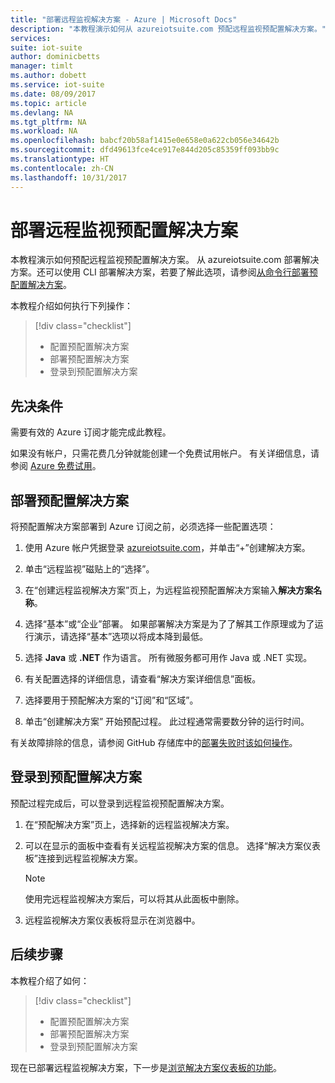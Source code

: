 ```yaml
---
title: "部署远程监视解决方案 - Azure | Microsoft Docs"
description: "本教程演示如何从 azureiotsuite.com 预配远程监视预配置解决方案。"
services: 
suite: iot-suite
author: dominicbetts
manager: timlt
ms.author: dobett
ms.service: iot-suite
ms.date: 08/09/2017
ms.topic: article
ms.devlang: NA
ms.tgt_pltfrm: NA
ms.workload: NA
ms.openlocfilehash: babcf20b58af1415e0e658e0a622cb056e34642b
ms.sourcegitcommit: dfd49613fce4ce917e844d205c85359ff093bb9c
ms.translationtype: HT
ms.contentlocale: zh-CN
ms.lasthandoff: 10/31/2017
---
```

# <a name="deploy-the-remote-monitoring-preconfigured-solution"></a>部署远程监视预配置解决方案

本教程演示如何预配远程监视预配置解决方案。 从 azureiotsuite.com 部署解决方案。还可以使用 CLI 部署解决方案，若要了解此选项，请参阅[从命令行部署预配置解决方案](https://github.com/Azure/azure-iot-pcs-remote-monitoring-dotnet/wiki/Developer-Reference-Guide#deploy-a-pcs-from-the-command-line)。

本教程介绍如何执行下列操作：

> [!div class="checklist"]
> * 配置预配置解决方案
> * 部署预配置解决方案
> * 登录到预配置解决方案

## <a name="prerequisites"></a>先决条件

需要有效的 Azure 订阅才能完成此教程。

如果没有帐户，只需花费几分钟就能创建一个免费试用帐户。 有关详细信息，请参阅 [Azure 免费试用](http://azure.microsoft.com/pricing/free-trial/)。

## <a name="deploy-the-preconfigured-solution"></a>部署预配置解决方案

将预配置解决方案部署到 Azure 订阅之前，必须选择一些配置选项：

1. 使用 Azure 帐户凭据登录 [azureiotsuite.com](https://www.azureiotsuite.com)，并单击“+”创建解决方案。

1. 单击“远程监视”磁贴上的“选择”。

1. 在“创建远程监视解决方案”页上，为远程监视预配置解决方案输入**解决方案名称**。

1. 选择“基本”或“企业”部署。 如果部署解决方案是为了了解其工作原理或为了运行演示，请选择“基本”选项以将成本降到最低。

1. 选择 **Java** 或 **.NET** 作为语言。 所有微服务都可用作 Java 或 .NET 实现。

1. 有关配置选择的详细信息，请查看“解决方案详细信息”面板。

1. 选择要用于预配解决方案的“订阅”和“区域”。

1. 单击“创建解决方案”  开始预配过程。 此过程通常需要数分钟的运行时间。

有关故障排除的信息，请参阅 GitHub 存储库中的[部署失败时该如何操作](https://github.com/Azure/azure-iot-pcs-remote-monitoring-dotnet/wiki/Developer-Troubleshooting-Guide#what-to-do-when-a-deployment-fails)。

## <a name="sign-in-to-the-preconfigured-solution"></a>登录到预配置解决方案

预配过程完成后，可以登录到远程监视预配置解决方案。

1. 在“预配解决方案”页上，选择新的远程监视解决方案。

1. 可以在显示的面板中查看有关远程监视解决方案的信息。 选择“解决方案仪表板”连接到远程监视解决方案。

    > [!NOTE]
    > 使用完远程监视解决方案后，可以将其从此面板中删除。

1. 远程监视解决方案仪表板将显示在浏览器中。

## <a name="next-steps"></a>后续步骤

本教程介绍了如何：

> [!div class="checklist"]
> * 配置预配置解决方案
> * 部署预配置解决方案
> * 登录到预配置解决方案

现在已部署远程监视解决方案，下一步是[浏览解决方案仪表板的功能](./iot-suite-remote-monitoring-explore.md)。

<!-- Next tutorials in the sequence -->